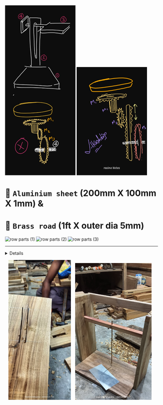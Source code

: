 <p float="left">
   <img src="gear system 01.jpg" alt="Image 3" width="46%" />
   <img src="gear system 02.jpg" alt="Image 4" width="46%" />
</p>

# 🎯 `Aluminium sheet` (200mm X 100mm X 1mm) & 
# 🎯 `Brass road` (1ft X outer dia 5mm)

![row parts (1)](https://github.com/user-attachments/assets/8cc56f36-db92-4647-ac98-ce43f82bcddb)
![row parts (2)](https://github.com/user-attachments/assets/3ea32648-1dba-404b-9286-5be7c4016e8f)
![row parts (3)](https://github.com/user-attachments/assets/60e8dce1-5a89-4365-88b7-761fd95d21ca)

---

<details>

https://github.com/user-attachments/assets/ca5752fe-5c3d-4b52-bfe8-a7c062ad8992

</details>

<p align="center">
  <img src="wooden frame 01.jpg" alt="Image 1" width="41%" style="margin-right: 10px;"/>
  <img src="wooden frame 02.jpg" alt="Image 2" width="50%" style="margin-right: 10px;"/>
</p>
